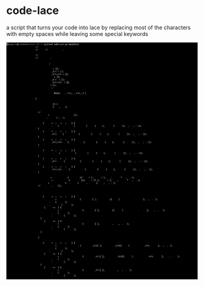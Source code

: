 # code-lace
a script that turns your code into lace by replacing most of the characters with empty spaces while leaving some special keywords


![](https://github.com/melaniehoff/code-lace/blob/master/Screenshot%202020-07-21%2017.34.38.png?raw=true)
